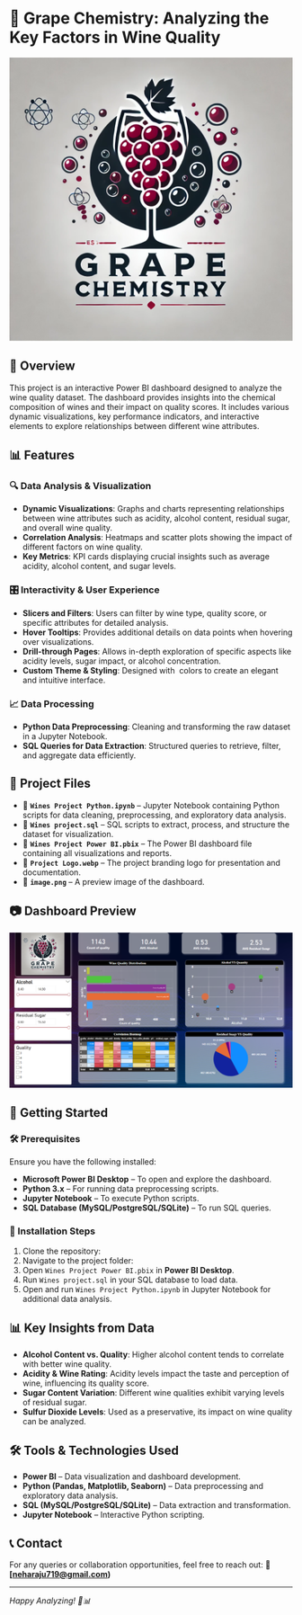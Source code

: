 # 🍷 Grape Chemistry: Analyzing the Key Factors in Wine Quality

![Grape Chemistry: Analyzing the Key Factors in Wine Quality](https://github.com/neharaju27/Grape-Chemistry-Project/blob/main/Project%20Logo.webp)

## 📌 Overview

This project is an interactive Power BI dashboard designed to analyze the wine quality dataset. The dashboard provides insights into the chemical composition of wines and their impact on quality scores. It includes various dynamic visualizations, key performance indicators, and interactive elements to explore relationships between different wine attributes.

## 📊 Features

### 🔍 Data Analysis & Visualization

- **Dynamic Visualizations**: Graphs and charts representing relationships between wine attributes such as acidity, alcohol content, residual sugar, and overall wine quality.
- **Correlation Analysis**: Heatmaps and scatter plots showing the impact of different factors on wine quality.
- **Key Metrics**: KPI cards displaying crucial insights such as average acidity, alcohol content, and sugar levels.

### 🎛️ Interactivity & User Experience

- **Slicers and Filters**: Users can filter by wine type, quality score, or specific attributes for detailed analysis.
- **Hover Tooltips**: Provides additional details on data points when hovering over visualizations.
- **Drill-through Pages**: Allows in-depth exploration of specific aspects like acidity levels, sugar impact, or alcohol concentration.
- **Custom Theme & Styling**: Designed with  colors to create an elegant and intuitive interface.

### 📈 Data Processing

- **Python Data Preprocessing**: Cleaning and transforming the raw dataset in a Jupyter Notebook.
- **SQL Queries for Data Extraction**: Structured queries to retrieve, filter, and aggregate data efficiently.

## 📁 Project Files

- 📂 **`Wines Project Python.ipynb`** – Jupyter Notebook containing Python scripts for data cleaning, preprocessing, and exploratory data analysis.
- 📂 **`Wines project.sql`** – SQL scripts to extract, process, and structure the dataset for visualization.
- 📂 **`Wines Project Power BI.pbix`** – The Power BI dashboard file containing all visualizations and reports.
- 📂 **`Project Logo.webp`** – The project branding logo for presentation and documentation.
- 📂 **`image.png`** – A preview image of the dashboard.

## 📷 Dashboard Preview

![Dashboard Preview](https://github.com/neharaju27/Grape-Chemistry-Project/blob/main/Dashboard.png)


## 🚀 Getting Started

### 🛠 Prerequisites

Ensure you have the following installed:

- **Microsoft Power BI Desktop** – To open and explore the dashboard.
- **Python 3.x** – For running data preprocessing scripts.
- **Jupyter Notebook** – To execute Python scripts.
- **SQL Database (MySQL/PostgreSQL/SQLite)** – To run SQL queries.

### 📌 Installation Steps

1. Clone the repository:
2. Navigate to the project folder:
3. Open `Wines Project Power BI.pbix` in **Power BI Desktop**.
4. Run `Wines project.sql` in your SQL database to load data.
5. Open and run `Wines Project Python.ipynb` in Jupyter Notebook for additional data analysis.

## 📊 Key Insights from Data

- **Alcohol Content vs. Quality**: Higher alcohol content tends to correlate with better wine quality.
- **Acidity & Wine Rating**: Acidity levels impact the taste and perception of wine, influencing its quality score.
- **Sugar Content Variation**: Different wine qualities exhibit varying levels of residual sugar.
- **Sulfur Dioxide Levels**: Used as a preservative, its impact on wine quality can be analyzed.

## 🛠 Tools & Technologies Used

- **Power BI** – Data visualization and dashboard development.
- **Python (Pandas, Matplotlib, Seaborn)** – Data preprocessing and exploratory data analysis.
- **SQL (MySQL/PostgreSQL/SQLite)** – Data extraction and transformation.
- **Jupyter Notebook** – Interactive Python scripting.

## 📞 Contact

For any queries or collaboration opportunities, feel free to reach out:
📧 **[neharaju719@gmail.com)**

---

*Happy Analyzing! 🍷📊*


